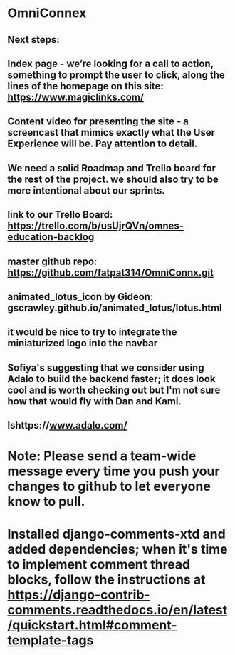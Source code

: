 # OmniConnex #

## Next steps:

## Index page - we’re looking for a call to action, something to prompt the user to click, along the lines of the homepage on this site: https://www.magiclinks.com/

## Content video for presenting the site - a screencast that mimics exactly what the User Experience will be. Pay attention to detail. 

## We need a solid Roadmap and Trello board for the rest of the project. we should also try to be more intentional about our sprints.

## link to our Trello Board: https://trello.com/b/usUjrQVn/omnes-education-backlog


## master github repo: https://github.com/fatpat314/OmniConnx.git

## animated_lotus_icon by Gideon: gscrawley.github.io/animated_lotus/lotus.html

## it would be nice to try to integrate the miniaturized logo into the navbar

## Sofiya's suggesting that we consider using Adalo to build the backend faster; it does look cool and is worth checking out but I'm not sure how that would fly with Dan and Kami.

## lshttps://www.adalo.com/

# Note: Please send a team-wide message every time you push your changes to github to let everyone know to pull.


# Installed django-comments-xtd and added dependencies; when it's time to implement comment thread blocks, follow the instructions at https://django-contrib-comments.readthedocs.io/en/latest/quickstart.html#comment-template-tags